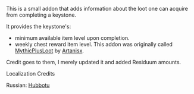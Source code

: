 This is a small addon that adds information about the loot one can acquire from completing a keystone.

It provides the keystone's:

* minimum available item level upon completion.
* weekly chest reward item level.
This addon was originally called [MythicPlusLoot](https://wow.curseforge.com/projects/mythicplusloo) by [Artanisx](https://wow.curseforge.com/members/Artanisx).

Credit goes to them, I merely updated it and added Residuum amounts.

Localization Credits

Russian: [Hubbotu](https://www.curseforge.com/members/hubbotu)
